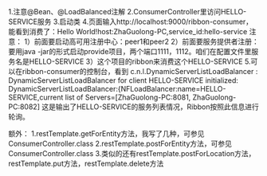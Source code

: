 1.注意@Bean、@LoadBalanced注解
2.ConsumerController里访问HELLO-SERVICE服务
3.启动类
4.页面输入http://localhost:9000/ribbon-consumer，能看到消费了：Hello World!host:ZhaGuolong-PC,service_id:hello-service
注意：
1）前面要启动高可用注册中心：peer1和peer2
2）前面要服务提供者注册：要用java -jar的形式启动provide项目，两个端口1111，1112。咱们在配置文件里服务名是HELLO-SERVICE
3）这个项目的ribbon来消费这个HELLO-SERVICE
5.可以在ribbon-consumer的控制台，看到 c.n.l.DynamicServerListLoadBalancer      : DynamicServerListLoadBalancer for client HELLO-SERVICE initialized: DynamicServerListLoadBalancer:{NFLoadBalancer:name=HELLO-SERVICE,current list of Servers=[ZhaGuolong-PC:8081, ZhaGuolong-PC:8082]
这是输出了HELLO-SERVICE的服务列表情况，Ribbon按照此信息进行轮询。

额外：
1.restTemplate.getForEntity方法，我写了几种，可参见ConsumerController.class
2.restTemplate.postForEntity方法，可参见ConsumerController.class
3.类似的还有restTemplate.postForLocation方法，restTemplate.put方法，restTemplate.delete方法